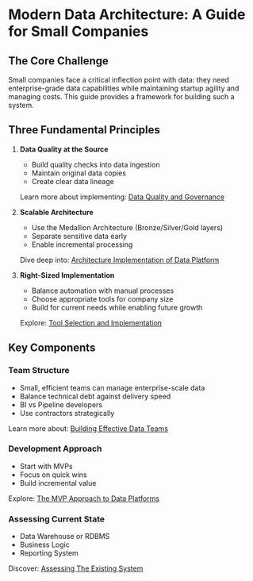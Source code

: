 # Modern Data Architecture: A Guide for Small Companies

## The Core Challenge
Small companies face a critical inflection point with data: they need enterprise-grade data capabilities while maintaining startup agility and managing costs. This guide provides a framework for building such a system.

## Three Fundamental Principles
1. **Data Quality at the Source**
   - Build quality checks into data ingestion
   - Maintain original data copies
   - Create clear data lineage

   Learn more about implementing: [Data Quality and Governance](./DataQualityAndGovernance.html)

2. **Scalable Architecture**
   - Use the Medallion Architecture (Bronze/Silver/Gold layers)
   - Separate sensitive data early
   - Enable incremental processing

   Dive deep into: [Architecture Implementation of Data Platform](./TBD.md)

3. **Right-Sized Implementation**
   - Balance automation with manual processes
   - Choose appropriate tools for company size
   - Build for current needs while enabling future growth

   Explore: [Tool Selection and Implementation](./TBD.md)

## Key Components

### Team Structure
- Small, efficient teams can manage enterprise-scale data
- Balance technical debt against delivery speed
- BI vs Pipeline developers
- Use contractors strategically

Learn more about: [Building Effective Data Teams](./TBD.md)

### Development Approach
- Start with MVPs
- Focus on quick wins
- Build incremental value

Explore: [The MVP Approach to Data Platforms](./TBD.md)

### Assessing Current State
- Data Warehouse or RDBMS
- Business Logic
- Reporting System

Discover: [Assessing The Existing System](./TBD.md)
